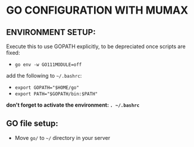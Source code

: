 # GO CONFIGURATION WITH MUMAX
## ENVIRONMENT SETUP:
Execute this to use GOPATH explicitly, to be depreciated once scripts are fixed:
- `go env -w GO111MODULE=off`

add the following to `~/.bashrc`:
- `export GOPATH="$HOME/go"`
- `export PATH="$GOPATH/bin:$PATH"`

  
**don't forget to activate the environment: `. ~/.bashrc`**

## GO file setup:
- Move `go/` to `~/` directory in your server
